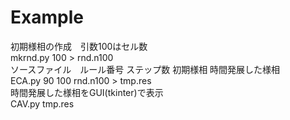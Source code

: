 ﻿# Example
  
初期様相の作成　引数100はセル数  
mkrnd.py 100 > rnd.n100  
ソースファイル　ルール番号 ステップ数 初期様相 時間発展した様相  
ECA.py 90 100 rnd.n100 > tmp.res  
時間発展した様相をGUI(tkinter)で表示  
CAV.py tmp.res  